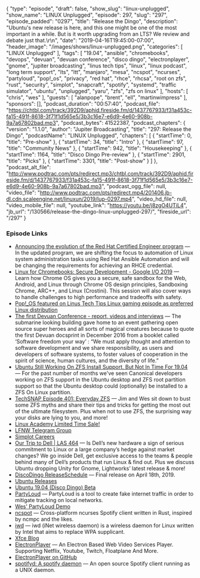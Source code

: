 {
  "type": "episode",
  "draft": false,
  "show_slug": "linux-unplugged",
  "show_name": "LINUX Unplugged",
  "episode": 297,
  "slug": "297",
  "episode_padded": "0297",
  "title": "Release the Dingo",
  "description": "Ubuntu's new release is here, and this one might be one of the most important in a while. But is it worth upgrading from an LTS? We review and debate just that.\r\n",
  "date": "2019-04-16T19:45:00-07:00",
  "header_image": "/images/shows/linux-unplugged.png",
  "categories": [
    "LINUX Unplugged"
  ],
  "tags": [
    "19.04",
    "ansible",
    "chromebooks",
    "devops",
    "devuan",
    "devuan conference",
    "disco dingo",
    "electronplayer",
    "gnome",
    "jupiter broadcasting",
    "linus tech tips",
    "linux",
    "linux podcast",
    "long term support",
    "lts",
    "ltt",
    "manjaro",
    "mesa",
    "ncspot",
    "ncurses",
    "partyloud",
    "pop!_os",
    "privacy",
    "red hat",
    "rhce",
    "rhcsa",
    "root on zfs",
    "rust",
    "security",
    "simplot",
    "snapcraft",
    "spotify",
    "systemd",
    "traffic simulator",
    "ubuntu",
    "unplugged",
    "yaru",
    "zfs",
    "zfs on linux"
  ],
  "hosts": [
    "chris",
    "wes"
  ],
  "guests": [
    "alanpope",
    "brent",
    "ell",
    "martinwimpress"
  ],
  "sponsors": [],
  "podcast_duration": "00:57:40",
  "podcast_file": "https://chtbl.com/track/392D9/aphid.fireside.fm/d/1437767933/f31a453c-fa15-491f-8618-3f71f1d565e5/3b3c16e7-e6d9-4e60-908b-9a7a67802bad.mp3",
  "podcast_bytes": 41522387,
  "podcast_chapters": {
    "version": "1.1.0",
    "author": "Jupiter Broadcasting",
    "title": "297: Release the Dingo",
    "podcastName": "LINUX Unplugged",
    "chapters": [
      {
        "startTime": 0,
        "title": "Pre-show"
      },
      {
        "startTime": 34,
        "title": "Intro"
      },
      {
        "startTime": 97,
        "title": "Community News"
      },
      {
        "startTime": 942,
        "title": "Housekeeping"
      },
      {
        "startTime": 1164,
        "title": "Disco Dingo Pre-review"
      },
      {
        "startTime": 2901,
        "title": "Picks"
      },
      {
        "startTime": 3301,
        "title": "Post-show"
      }
    ]
  },
  "podcast_alt_file": "http://www.podtrac.com/pts/redirect.mp3/chtbl.com/track/392D9/aphid.fireside.fm/d/1437767933/f31a453c-fa15-491f-8618-3f71f1d565e5/3b3c16e7-e6d9-4e60-908b-9a7a67802bad.mp3",
  "podcast_ogg_file": null,
  "video_file": "http://www.podtrac.com/pts/redirect.mp4/201406.jb-dl.cdn.scaleengine.net/linuxun/2019/lup-0297.mp4",
  "video_hd_file": null,
  "video_mobile_file": null,
  "youtube_link": "https://youtu.be/j8zgO4UTiL4",
  "jb_url": "/130566/release-the-dingo-linux-unplugged-297/",
  "fireside_url": "/297"
}


### Episode Links

  * [Announcing the evolution of the Red Hat Certified Engineer program](https://www.redhat.com/en/blog/announcing-evolution-red-hat-certified-engineer-program "Announcing the evolution of the Red Hat Certified Engineer program") — In the updated program, we are shifting the focus to automation of Linux system administration tasks using Red Hat Ansible Automation and will be changing the requirements for achieving an RHCE credential.
  * [Linux for Chromebooks: Secure Development - Google I/O 2019](https://events.google.com/io/schedule/events/d69f6bcf-3596-40e4-8fb1-7d5614402bbf "Linux for Chromebooks: Secure Development - Google I/O 2019") — Learn how Chrome OS gives you a secure, safe sandbox for the Web, Android, and Linux through Chrome OS design principles, Sandboxing Chrome, ARC++, and Linux (Crostini). This session will also cover ways to handle challenges to high performance and tradeoffs with safety.
  * [Pop!_OS featured on Linus Tech Tips Linux gaming episode as preferred Linux distribution](https://www.reddit.com/r/pop_os/comments/bbdaxr/pop_os_featured_on_linus_tech_tips_linux_gaming/ "Pop!_OS featured on Linus Tech Tips Linux gaming episode as preferred Linux distribution")
  * [The first Devuan Conference - report, videos and interviews](https://www.dyne.org/the-first-devuan-conference/ "The first Devuan Conference - report, videos and interviews") — The submarine looking building gave home to an event gathering open source super heroes and all sorts of magical creatures because to quote the first Devuan docsprint in December 2016 from a booklet called ‘Software freedom your way’ : “We must apply thought and attention to software development and we share responsibility, as users and developers of software systems, to foster values of cooperation in the spirit of science, human cultures, and the diversity of life.”
  * [Ubuntu Still Working On ZFS Install Support, But Not In Time For 19.04](https://www.phoronix.com/scan.php?page=news_item&px=Ubuntu-ZFS-April-Ongoing "Ubuntu Still Working On ZFS Install Support, But Not In Time For 19.04") — For the past number of months we've seen Canonical developers working on ZFS support in the Ubuntu desktop and ZFS root partition support so that the Ubuntu desktop could (optionally) be installed to a ZFS On Linux partition. 
  * [TechSNAP Episode 401: Everyday ZFS](https://techsnap.systems/401 "TechSNAP Episode 401: Everyday ZFS") — Jim and Wes sit down to bust some ZFS myths and share their tips and tricks for getting the most out of the ultimate filesystem. Plus when not to use ZFS, the surprising way your disks are lying to you, and more!
  * [Linux Academy Limited Time Sale!](https://linuxacademy.com/join/pricing "Linux Academy Limited Time Sale!")
  * [LFNW Telegram Group](http://jupiterbroadcasting.com/linuxfest "LFNW Telegram Group")
  * [Simplot Careers](http://www.simplot.com/careers/ "Simplot Careers")
  * [Our Trip to Dell | LAS 464](https://www.jupiterbroadcasting.com/113646/our-trip-to-dell-las-464/ "Our Trip to Dell | LAS 464") — Is Dell’s new hardware a sign of serious commitment to Linux or a large company’s hedge against market changes? We go inside Dell, get exclusive access to the teams & people behind many of Dell’s products that run Linux & find out. Plus we discuss Ubuntu dropping Unity for Gnome, Lightworks’ latest release & more!
  * [DiscoDingo ReleaseSchedule](https://wiki.ubuntu.com/DiscoDingo/ReleaseSchedule "DiscoDingo ReleaseSchedule") — Final release on April 18th, 2019.
  * [Ubuntu Releases](https://wiki.ubuntu.com/Releases "Ubuntu Releases")
  * [Ubuntu 19.04 (Disco Dingo) Beta](http://releases.ubuntu.com/19.04/ "Ubuntu 19.04 \(Disco Dingo\) Beta")
  * [PartyLoud](https://github.com/realtho/PartyLoud "PartyLoud") — PartyLoud is a tool to create fake internet traffic in order to mitigate tracking on local networks.
  * [Wes' PartyLoud Demo](https://asciinema.org/a/241173 "Wes' PartyLoud Demo")
  * [ncspot](https://github.com/hrkfdn/ncspot "ncspot") — Cross-platform ncurses Spotify client written in Rust, inspired by ncmpc and the likes.
  * [iwd](https://wiki.archlinux.org/index.php/Iwd "iwd") — iwd (iNet wireless daemon) is a wireless daemon for Linux written by Intel that aims to replace WPA supplicant. 
  * [Xfce Blog](https://blog.xfce.org/ "Xfce Blog")
  * [ElectronPlayer](https://snapcraft.io/electronplayer "ElectronPlayer") — An Electron Based Web Video Services Player. Supporting Netflix, Youtube, Twitch, Floatplane And More. 
  * [ElectronPlayer on GitHub](https://github.com/oscartbeaumont/ElectronPlayer "ElectronPlayer on GitHub")
  * [spotifyd: A spotify daemon](https://github.com/Spotifyd/spotifyd "spotifyd: A spotify daemon") — An open source Spotify client running as a UNIX daemon.


